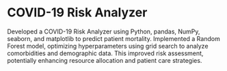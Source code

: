 # COVID-19 Risk Analyzer
Developed a COVID-19 Risk Analyzer using Python, pandas, NumPy, seaborn, and matplotlib to predict patient mortality. Implemented a Random Forest model, optimizing hyperparameters using grid search to analyze comorbidities and demographic data. This improved risk assessment, potentially enhancing resource allocation and patient care strategies.
